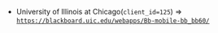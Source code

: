  - University of Illinois at Chicago(`client_id=125`) => [`https://blackboard.uic.edu/webapps/Bb-mobile-bb_bb60/`](https://blackboard.uic.edu/webapps/Bb-mobile-bb_bb60/)
